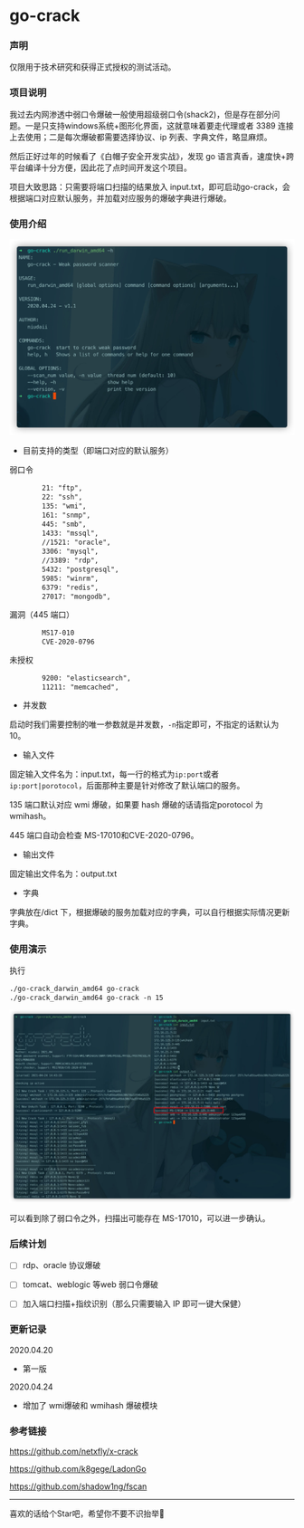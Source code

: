 # go-crack
### 声明

仅限用于技术研究和获得正式授权的测试活动。

### 项目说明

我过去内网渗透中弱口令爆破一般使用超级弱口令(shack2)，但是存在部分问题。一是只支持windows系统+图形化界面，这就意味着要走代理或者 3389 连接上去使用；二是每次爆破都需要选择协议、ip 列表、字典文件，略显麻烦。

然后正好过年的时候看了《白帽子安全开发实战》，发现 go 语言真香，速度快+跨平台编译十分方便，因此花了点时间开发这个项目。

项目大致思路：只需要将端口扫描的结果放入 input.txt，即可启动go-crack，会根据端口对应默认服务，并加载对应服务的爆破字典进行爆破。

### 使用介绍

![](images/008i3skNly1gpuu4bn73tj312u0qona7-20210424150635645.jpg)

- 目前支持的类型（即端口对应的默认服务）

弱口令

```
		21: "ftp",
		22: "ssh",
		135: "wmi",
		161: "snmp",
		445: "smb",
		1433: "mssql",
		//1521: "oracle",
		3306: "mysql",
		//3389: "rdp",
		5432: "postgresql",
		5985: "winrm",
		6379: "redis",
		27017: "mongodb",
```

漏洞（445 端口）

```
		MS17-010
		CVE-2020-0796
```

未授权

```
		9200: "elasticsearch",
		11211: "memcached",
```

- 并发数

启动时我们需要控制的唯一参数就是并发数，`-n`指定即可，不指定的话默认为 10。

- 输入文件

固定输入文件名为：input.txt，每一行的格式为`ip:port`或者`ip:port|porotocol`，后面那种主要是针对修改了默认端口的服务。

135 端口默认对应 wmi 爆破，如果要 hash 爆破的话请指定porotocol 为 wmihash。

445 端口自动会检查 MS-17010和CVE-2020-0796。

- 输出文件

固定输出文件名为：output.txt

- 字典

字典放在/dict 下，根据爆破的服务加载对应的字典，可以自行根据实际情况更新字典。

### 使用演示

执行

```
./go-crack_darwin_amd64 go-crack
./go-crack_darwin_amd64 go-crack -n 15
```

![](images/008i3skNly1gpuu2jwqsxj318c0u0npd.jpg)

可以看到除了弱口令之外，扫描出可能存在 MS-17010，可以进一步确认。

### 后续计划

- [ ] rdp、oracle 协议爆破

- [ ] tomcat、weblogic 等web 弱口令爆破
- [ ] 加入端口扫描+指纹识别（那么只需要输入 IP 即可一键大保健）

### 更新记录

2020.04.20

- 第一版

2020.04.24

- 增加了 wmi爆破和 wmihash 爆破模块

### 参考链接

https://github.com/netxfly/x-crack

https://github.com/k8gege/LadonGo

https://github.com/shadow1ng/fscan

---

喜欢的话给个Star吧，希望你不要不识抬举🐶


